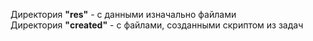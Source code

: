 Директория **"res"** - с данными изначально файлами\
Директория **"created"** - с файлами, созданными скриптом из задач